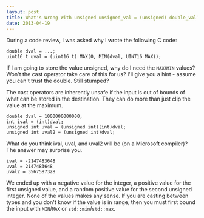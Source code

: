 ```yaml
---
layout: post
title: What's Wrong With unsigned unsigned_val = (unsigned) double_val?
date: 2013-04-19
---
```


During a code review, I was asked why I wrote the following C code:

```
double dval = ...;
uint16_t uval = (uint16_t) MAX(0, MIN(dval, UINT16_MAX));
```

If I am going to store the value unsigned, why do I need the `MAX`/`MIN` values? Won't the cast operator take care of this for us? I'll give you a hint - assume you can't trust the double. Still stumped?

The cast operators are inherently unsafe if the input is out of bounds of what can be stored in the destination. They can do more than just clip the value at the maximum.

```
double dval = 1000000000000;
int ival = (int)dval;
unsigned int uval = (unsigned int)(int)dval;
unsigned int uval2 = (unsigned int)dval;
```

What do you think ival, uval, and uval2 will be (on a Microsoft compiler)? The answer may surprise you.

```
ival = -2147483648
uval = 2147483648
uval2 = 3567587328
```

We ended up with a negative value for the integer, a positive value for the first unsigned value, and a random positive value for the second unsigned integer. None of the values makes any sense. If you are casting between types and you don't know if the value is in range, then you must first bound the input with `MIN`/`MAX` or `std::min`/`std::max`.